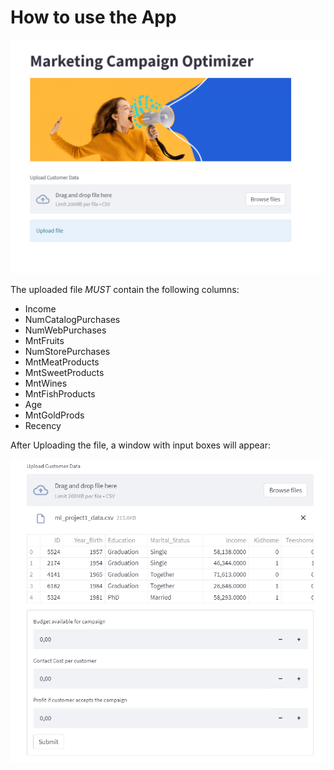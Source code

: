 # How to use the App

![](../01_images/utils/app1.PNG)

The uploaded file *MUST* contain the following columns:

* Income
* NumCatalogPurchases
* NumWebPurchases
* MntFruits
* NumStorePurchases
* MntMeatProducts
* MntSweetProducts
* MntWines
* MntFishProducts
* Age
* MntGoldProds
* Recency

After Uploading the file, a window with input boxes will appear:

![](../01_images/utils/app2.PNG)

